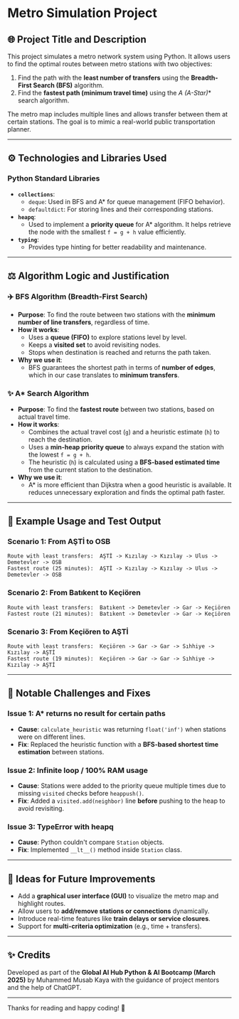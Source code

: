 # Metro Simulation Project

## 🌐 Project Title and Description
This project simulates a metro network system using Python. It allows users to find the optimal routes between metro stations with two objectives:
1. Find the path with the **least number of transfers** using the **Breadth-First Search (BFS)** algorithm.
2. Find the **fastest path (minimum travel time)** using the **A* (A-Star)** search algorithm.

The metro map includes multiple lines and allows transfer between them at certain stations. The goal is to mimic a real-world public transportation planner.

---

## ⚙️ Technologies and Libraries Used

### Python Standard Libraries
- **`collections`**:
  - `deque`: Used in BFS and A* for queue management (FIFO behavior).
  - `defaultdict`: For storing lines and their corresponding stations.
- **`heapq`**:
  - Used to implement a **priority queue** for A* algorithm. It helps retrieve the node with the smallest `f = g + h` value efficiently.
- **`typing`**:
  - Provides type hinting for better readability and maintenance.

---

## ⚖️ Algorithm Logic and Justification

### ✈️ BFS Algorithm (Breadth-First Search)
- **Purpose**: To find the route between two stations with the **minimum number of line transfers**, regardless of time.
- **How it works**:
  - Uses a **queue (FIFO)** to explore stations level by level.
  - Keeps a **visited set** to avoid revisiting nodes.
  - Stops when destination is reached and returns the path taken.
- **Why we use it**:
  - BFS guarantees the shortest path in terms of **number of edges**, which in our case translates to **minimum transfers**.

### ✨ A* Search Algorithm
- **Purpose**: To find the **fastest route** between two stations, based on actual travel time.
- **How it works**:
  - Combines the actual travel cost (`g`) and a heuristic estimate (`h`) to reach the destination.
  - Uses a **min-heap priority queue** to always expand the station with the lowest `f = g + h`.
  - The heuristic (`h`) is calculated using a **BFS-based estimated time** from the current station to the destination.
- **Why we use it**:
  - A* is more efficient than Dijkstra when a good heuristic is available. It reduces unnecessary exploration and finds the optimal path faster.

---

## 🔢 Example Usage and Test Output

### Scenario 1: From AŞTİ to OSB
```
Route with least transfers:  AŞTİ -> Kızılay -> Kızılay -> Ulus -> Demetevler -> OSB
Fastest route (25 minutes):  AŞTİ -> Kızılay -> Kızılay -> Ulus -> Demetevler -> OSB
```

### Scenario 2: From Batıkent to Keçiören
```
Route with least transfers:  Batıkent -> Demetevler -> Gar -> Keçiören
Fastest route (21 minutes):  Batıkent -> Demetevler -> Gar -> Keçiören
```

### Scenario 3: From Keçiören to AŞTİ
```
Route with least transfers:  Keçiören -> Gar -> Gar -> Sıhhiye -> Kızılay -> AŞTİ
Fastest route (19 minutes):  Keçiören -> Gar -> Gar -> Sıhhiye -> Kızılay -> AŞTİ
```

---

## 🚫 Notable Challenges and Fixes

### Issue 1: A* returns no result for certain paths
- **Cause**: `calculate_heuristic` was returning `float('inf')` when stations were on different lines.
- **Fix**: Replaced the heuristic function with a **BFS-based shortest time estimation** between stations.

### Issue 2: Infinite loop / 100% RAM usage
- **Cause**: Stations were added to the priority queue multiple times due to missing `visited` checks before `heappush()`.
- **Fix**: Added a `visited.add(neighbor)` line **before** pushing to the heap to avoid revisiting.

### Issue 3: TypeError with heapq
- **Cause**: Python couldn't compare `Station` objects.
- **Fix**: Implemented `__lt__()` method inside `Station` class.

---

## 🚀 Ideas for Future Improvements
- Add a **graphical user interface (GUI)** to visualize the metro map and highlight routes.
- Allow users to **add/remove stations or connections** dynamically.
- Introduce real-time features like **train delays or service closures**.
- Support for **multi-criteria optimization** (e.g., time + transfers).

---

## ✨ Credits
Developed as part of the **Global AI Hub Python & AI Bootcamp (March 2025)** by Muhammed Musab Kaya with the guidance of project mentors and the help of ChatGPT.

---

Thanks for reading and happy coding! 🚀

